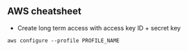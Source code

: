 ## AWS cheatsheet
- Create long term access with access key ID + secret key
```
aws configure --profile PROFILE_NAME
```
